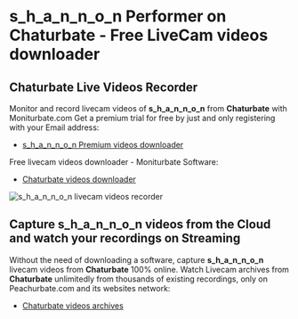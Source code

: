 # s_h_a_n_n_o_n Performer on Chaturbate - Free LiveCam videos downloader

## Chaturbate Live Videos Recorder

Monitor and record livecam videos of **s_h_a_n_n_o_n** from **Chaturbate** with Moniturbate.com
Get a premium trial for free by just and only registering with your Email address:
* [s_h_a_n_n_o_n Premium videos downloader](https://moniturbate.com/request-demo-licence-key.html)

Free livecam videos downloader - Moniturbate Software:
* [Chaturbate videos downloader](https://moniturbate.com/moniturbate-download-software.html)

![s_h_a_n_n_o_n livecam videos recorder](https://peachurnet.com/templates/moniturbate-software.png)


## Capture s_h_a_n_n_o_n videos from the Cloud and watch your recordings on Streaming

Without the need of downloading a software, capture **s_h_a_n_n_o_n** livecam videos from **Chaturbate** 100% online.
Watch Livecam archives from **Chaturbate** unlimitedly from thousands of existing recordings, only on Peachurbate.com and its websites network:
* [Chaturbate videos archives](https://peachurnet.com/)